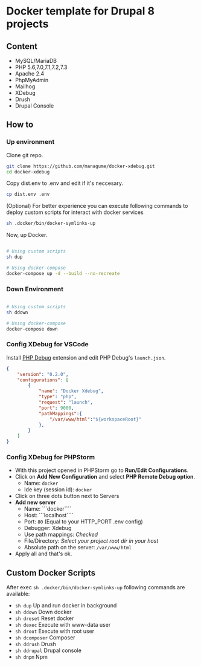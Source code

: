 # Docker template for Drupal 8 projects

## Content

* MySQL/MariaDB
* PHP 5.6,7.0,7.1,7.2,7.3
* Apache 2.4
* PhpMyAdmin
* Mailhog
* XDebug
* Drush
* Drupal Console

## How to

### Up environment

Clone git repo.

```sh
git clone https://github.com/managume/docker-xdebug.git
cd docker-xdebug
```
Copy dist.env to .env and edit if it's neccesary.

```sh
cp dist.env .env
```
(Optional) For better experience you can execute following commands to deploy custom scripts for interact with docker services

```sh
sh .docker/bin/docker-symlinks-up
```

Now, up Docker.

```sh

# Using custom scripts
sh dup

# Using docker-compose
docker-compose up -d --build --no-recreate
```

### Down Environment

```sh

# Using custom scripts
sh ddown

# Using docker-compose
docker-compose down
```

### Config XDebug for VSCode

Install [PHP Debug](https://github.com/felixfbecker/vscode-php-debug) extension and edit PHP Debug's ```launch.json```.

```json
{
    "version": "0.2.0",
    "configurations": [
        {
            "name": "Docker Xdebug",
            "type": "php",
            "request": "launch",
            "port": 9000,
            "pathMappings":{
                "/var/www/html":"${workspaceRoot}"
            },
        }
    ]
}
```
### Config XDebug for PHPStorm

* With this project opened in PHPStorm go to **Run/Edit Configurations**.
* Click on **Add New Configuration** and select **PHP Remote Debug option**.
  * Name: ```docker```
  * Ide key (session id): ```docker```
* Click on three dots button next to Servers
* **Add new server**
  * Name: ```docker````
  * Host: ```localhost````
  * Port: ```80``` (Equal to your HTTP_PORT .env config)
  * Debugger: Xdebug
  * Use path mappings: _Checked_
  * File/Directory: _Select your project root dir in your host_
  * Absolute path on the server: ```/var/www/html```
* Apply all and that's ok.

## Custom Docker Scripts

After exec ```sh .docker/bin/docker-symlinks-up``` following commands are available:

* ```sh dup``` Up and run docker in background
* ```sh ddown``` Down docker
* ```sh dreset``` Reset docker
* ```sh dexec``` Execute with www-data user
* ```sh droot``` Execute with root user
* ```sh dcomposer``` Composer
* ```sh ddrush``` Drush
* ```sh ddrupal``` Drupal console
* ```sh dnpm``` Npm         
